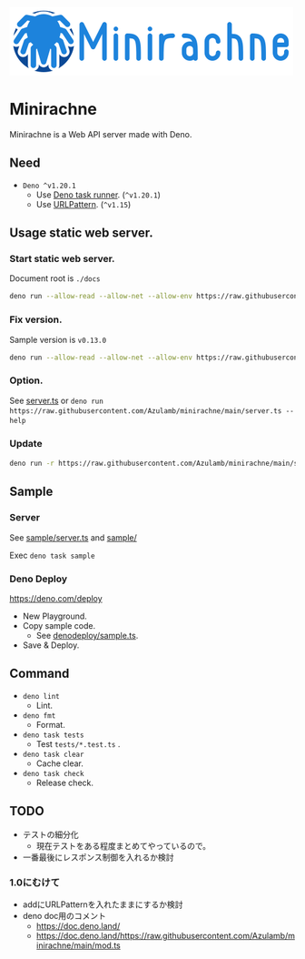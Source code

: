 ![Minirachne](docs/widelogo.png "Minirachne")

# Minirachne

Minirachne is a Web API server made with Deno.

## Need

- `Deno ^v1.20.1`
  - Use [Deno task runner](https://deno.land/manual@v1.20.1/tools/task_runner). (`^v1.20.1`)
  - Use [URLPattern](https://developer.mozilla.org/en-US/docs/Web/API/URLPattern). (`^v1.15`)

## Usage static web server.

### Start static web server.

Document root is `./docs`

```sh
deno run --allow-read --allow-net --allow-env https://raw.githubusercontent.com/azulamb/minirachne/main/server.ts
```

### Fix version.

Sample version is `v0.13.0`

```sh
deno run --allow-read --allow-net --allow-env https://raw.githubusercontent.com/azulamb/minirachne/v0.13.0/server.ts
```

### Option.

See [server.ts](https://github.com/Azulamb/minirachne/blob/main/server.ts) or `deno run https://raw.githubusercontent.com/Azulamb/minirachne/main/server.ts --help`

### Update

```sh
deno run -r https://raw.githubusercontent.com/Azulamb/minirachne/main/server.ts --help
```

## Sample

### Server

See [sample/server.ts](https://github.com/Azulamb/minirachne/blob/main/sample/server.ts) and [sample/](https://github.com/Azulamb/minirachne/blob/main/sample/)

Exec `deno task sample`

### Deno Deploy

https://deno.com/deploy

+ New Playground.
+ Copy sample code.
  * See [denodeploy/sample.ts](https://github.com/Azulamb/minirachne/tree/main/denodeploy/sample.ts).
+ Save & Deploy.

## Command

* `deno lint`
  * Lint.
* `deno fmt`
  * Format.
* `deno task tests`
  * Test `tests/*.test.ts` .
* `deno task clear`
  * Cache clear.
* `deno task check`
  * Release check.

## TODO

* テストの細分化
  * 現在テストをある程度まとめてやっているので。
* 一番最後にレスポンス制御を入れるか検討

### 1.0にむけて

* addにURLPatternを入れたままにするか検討
* deno doc用のコメント
  * https://doc.deno.land/
  * https://doc.deno.land/https://raw.githubusercontent.com/Azulamb/minirachne/main/mod.ts
